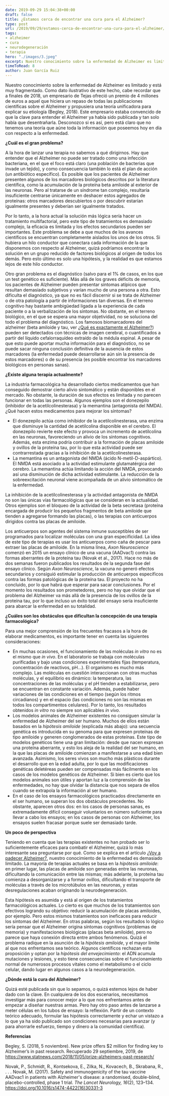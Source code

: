 ```yaml
---
date: 2019-09-29 15:04:38+00:00
draft: false
title: ¿Estamos cerca de encontrar una cura para el Alzheimer?
type: post
url: /2019/09/29/estamos-cerca-de-encontrar-una-cura-para-el-alzheimer/
tags:
- alzheimer
- cura
- neurodegeneración
- terapia
hero: "./images/3.jpeg"
excerpt: Nuestro conocimiento sobre la enfermedad de Alzheimer es limitado y está muy fragmentado. Como dato ilustrativo de este hecho, cabe recordar que a finales de 2018, un empresario de Tejas ofreció un premio de 4 millones de euros a aquel que hiciera un repaso de todas las publicaciones científicas sobre el Alzheimer y propusiera una teoría unificadora para explicar su etiología (Begley, 2018). Este empresario estaba convencido de que la clave...
timeToRead: 8
author: Juan García Ruiz
---
```


Nuestro conocimiento sobre la enfermedad de Alzheimer es limitado y está muy fragmentado. Como dato ilustrativo de este hecho, cabe recordar que a finales de 2018, un empresario de Tejas ofreció un premio de 4 millones de euros a aquel que hiciera un repaso de todas las publicaciones científicas sobre el Alzheimer y propusiera una teoría unificadora para explicar su etiología (Begley, 2018). Este empresario estaba convencido de que la clave para entender el Alzheimer ya había sido publicada y tan solo había que desentrañarla. Desconozco si es así, pero está claro que no tenemos una teoría que aúne toda la información que poseemos hoy en día con respecto a la enfermedad. 

**¿Cuál es el gran problema?**

A la hora de lanzar una terapia no sabemos a qué dirigirnos. Hay que entender que el Alzheimer no puede ser tratado como una infección bacteriana, en el que el foco está claro (una población de bacterias que invade un tejido), y como consecuencia también lo está el plan de acción (un antibiótico específico). Es posible que los pacientes de Alzheimer presenten algunos de los marcadores biológicos descritos por la literatura científica, como la acumulación de la proteína beta amiloide al exterior de las neuronas. Pero al tratarse de un síndrome tan complejo, resultaría insuficiente centrarse únicamente en deshacer estos agregados de proteínas: otros marcadores descubiertos o por descubrir estarían igualmente presentes y deberían ser igualmente tratados. 

Por lo tanto, a la hora actual la solución más lógica sería hacer un tratamiento multifactorial, pero este tipo de tratamientos es demasiado complejo, la eficacia es limitada y los efectos secundarios pueden ser importantes. Este problema se debe a que muchos de los avances científicos se encuentran completamente aislados los unos de los otros. Si hubiera un hilo conductor que conectara cada información de la que disponemos con respecto al Alzheimer, quizá podríamos encontrar la solución en un grupo reducido de factores biológicos al origen de todos los demás. Pero esto último es solo una hipótesis, y la realidad es que estamos lejos de este hilo conductor.

Otro gran problema es el diagnóstico (salvo para el 1% de casos, en los que un test genético es suficiente). Más allá de los graves déficits de memoria, los pacientes de Alzheimer pueden presentar síntomas atípicos que resultan demasiado subjetivos y varían mucho de una persona a otra. Esto dificulta el diagnóstico, ya que no es fácil discernir si se trata de Alzheimer o de otra patología a partir de informaciones tan diversas. En el terreno cognitivo hay bastante ambigüedad ligada a la experiencia de cada paciente o a la verbalización de los síntomas. No obstante, en el terreno biológico, en el que se espera una mayor objetividad, no se soluciona del todo el problema del diagnóstico. Los famosos biomarcadores del alzheimer (beta amiloide y tau, ver [¿Qué es exactamente el Alzheimer?](https://nervousystem.home.blog/2019/09/01/que-es-exactamente-el-alzheimer/)) pueden ser detectados con técnicas de imagen cerebral, o cuantificados a partir del líquido cefalorraquídeo extraído de la médula espinal. A pesar de que esto puede aportar mucha información para el diagnóstico, no se puede sacar ninguna conclusión definitiva de la ausencia de estos marcadores (la enfermedad puede desarrollarse aún sin la presencia de estos marcadores) o de su presencia (es posible encontrar los marcadores biológicos en personas sanas).

**¿Existe alguna terapia actualmente?**

La industria farmacológica ha desarrollado ciertos medicamentos que han conseguido demostrar cierto alivio sintomático y están disponibles en el mercado. No obstante, la duración de sus efectos es limitada y no parecen funcionar en todas las personas. Algunos ejemplos son el donezepilo (inhibidor de la acetilcolinesterasa) y la memantina (antagonista del NMDA). ¿Qué hacen estos medicamentos para mejorar los síntomas? 

 * El donezepilo actúa como inhibidor de la acetilcolinesterasa, una enzima que disminuye la cantidad de acetilcolina disponible en el cerebro. El donezepilo revierte este efecto y provoca un incremento de acetilcolina en las neuronas, favoreciendo un alivio de los síntomas cognitivos. Además, esta enzima podría contribuir a la formación de placas amiloide y ovillos de la proteína tau, por lo que esta actividad puede ser contrarrestada gracias a la inhibición de la acetilcolinesterasa.
 * La memantina es un antagonista del NMDA (ácido N-metil-D-aspártico). El NMDA está asociado a la actividad estimulante glutamatérgica del cerebro. La memantina actúa limitando la acción del NMDA, provocando así una disminución de dicha actividad estimulante. La reducción de la sobreexcitación neuronal viene acompañada de un alivio sintomático de la enfermedad. 

La inhibición de la acetilcolinesterasa y la actividad antagonista de NMDA no son las únicas vías farmacológicas que se consideran en la actualidad. Otros ejemplos son el bloqueo de la actividad de la beta secretasa (proteína encargada de producir los pequeños fragmentos de beta amiloide que tienden a agregarse formando las placas), o las terapias con anticuerpos dirigidos contra las placas de amiloide.

Los anticuerpos son agentes del sistema inmune susceptibles de ser programados para localizar moléculas con una gran especificidad. La idea de este tipo de terapias es usar los anticuerpos como caña de pescar para extraer las placas de amiloide. En la misma línea, _Axon Neuroscience_ comenzó en 2015 un ensayo clínico de una vacuna (AADvac1) contra las formas aberrantes de la proteína tau (Novak et al., 2017). Hace no más de dos semanas fueron publicados los resultados de la segunda fase del ensayo clínico. Según _Axon Neuroscience_, la vacuna no generó efectos secundarios y consiguió estimular la producción de anticuerpos específicos contra las formas patológicas de la proteína tau. El proyecto no ha concluido, por lo que habrá que esperar para sacar conclusiones. Por el momento los resultados son prometedores, pero no hay que olvidar que el problema del Alzheimer va más allá de la presencia de los ovillos de la proteína tau, por lo que incluso un éxito total del ensayo sería insuficiente para abarcar la enfermedad en su totalidad.

**¿Cuáles son los obstáculos que dificultan la concepción de una terapia farmacológica?**

Para una mejor comprensión de los frecuentes fracasos a la hora de elaborar medicamentos, es importante tener en cuenta las siguientes consideraciones:

 * En muchas ocasiones, el funcionamiento de las moléculas _in vitro_ no es el mismo que _in vivo_. En el laboratorio se trabaja con moléculas purificadas y bajo unas condiciones experimentales fijas (temperatura, concentración de reactivos, pH…). El organismo es mucho más complejo. Las moléculas en cuestión interaccionan con otras muchas moléculas, y el equilibrio es dinámico: la temperatura, las concentraciones de las moléculas y el pH tienden a estabilizarse, pero se encuentran en constante variación. Además, puede haber variaciones de las condiciones en el tiempo (según los ritmos circadianos) y en el espacio (las condiciones no son las mismas en todos los compartimentos celulares). Por lo tanto, los resultados obtenidos _in vitro_ no siempre son aplicables _in vivo_.
 * Los modelos animales de Alzheimer existentes no consiguen simular la enfermedad de Alzheimer del ser humano. Muchos de ellos están basados en la _hipótesis amiloide_ (explicada más abajo): una secuencia genética es introducida en su genoma para que expresen proteínas de tipo amiloide y generen conglomerados de estas proteínas. Este tipo de modelos genéticos tiene una gran limitación: desde que nacen expresan una proteína aberrante, y esto los aleja de la realidad del ser humano, en la que las placas de amiloide comienzan a manifestarse a una edad bien avanzada. Asimismo, los seres vivos son mucho más plásticos durante el desarrollo que en la edad adulta, por lo que las modificaciones genéticas deletéreas pueden ser compensadas más fácilmente en los casos de los modelos genéticos de Alzheimer. Si bien es cierto que los modelos animales son útiles y aportan luz a la comprensión de las enfermedades, no hay que olvidar la distancia que nos separa de ellos cuando se extrapola la información al ser humano. 
 * En el caso de los ensayos farmacológicos practicados directamente en el ser humano, se superan los dos obstáculos precedentes. No obstante, aparecen otros dos: en los casos de personas sanas, es extremadamente difícil conseguir voluntarios en número suficiente para llevar a cabo los ensayos; en los casos de personas con Alzheimer, los ensayos suelen fracasar porque suele ser demasiado tarde. 

**Un poco de perspectiva**

Teniendo en cuenta que las terapias existentes no han probado ser lo suficientemente eficaces para combatir el Alzheimer, quizá lo más interesante sea preguntarse por qué. Como se explica en el artículo [¿Voy a padecer Alzheimer?](https://nervousystem.home.blog/2019/09/15/voy-a-padecer-alzheimer/), nuestro conocimiento de la enfermedad es demasiado limitado. La mayoría de terapias actuales se basa en la _hipótesis amiloide_: en primer lugar, las placas de amiloide son generadas entre las neuronas, dificultando la comunicación entre las mismas; más adelante, la proteína tau comienza a desorganizarse y a formar ovillos, dificultando el transporte de moléculas a través de los microtúbulos en las neuronas, y estas desregulaciones acaban originando la neurodegeneración. 

Esta hipótesis es asumida y está al origen de los tratamientos farmacológicos actuales. Lo cierto es que muchos de los tratamientos son efectivos logrando su objetivo: reducir la acumulación de placas amiloides, por ejemplo. Pero estos mismos tratamientos son ineficaces para reducir los síntomas del Alzheimer. En otras palabras, según los resultados lo lógico sería pensar que el Alzheimer origina síntomas cognitivos (problemas de memoria) y manifestaciones biológicas (placas beta amiloide), pero no parece que haya conexión directa entre ambos fenómenos. Quizá el problema radique en la asunción de la _hipótesis amiloide_, y el mayor límite al que nos enfrentamos sea teórico. Algunos científicos rechazan esta proposición y optan por la _hipótesis del envejecimiento_: el ADN acumula mutaciones y lesiones, y esto tiene consecuencias sobre el funcionamiento normal de numerosos procesos vitales como el metabolismo o el ciclo celular, dando lugar en algunos casos a la neurodegeneración.

**¿Dónde está la cura del Alzheimer?**

Quizá esté publicada sin que lo sepamos, o quizá estemos lejos de haber dado con la clave. En cualquiera de los dos escenarios, necesitamos investigar más para conocer mejor a lo que nos enfrentamos antes de empezar a diseñar nuestras armas. Pero hay otro paso antes de lanzarse a meter células en los tubos de ensayo: la reflexión. Partir de un contexto teórico adecuado, formular las hipótesis correctamente y echar un vistazo a lo que ya ha sido publicado son condiciones necesarias para avanzar (y para ahorrarle esfuerzo, tiempo y dinero a la comunidad científica).

**Referencias**

Begley, S. (2018, 5 noviembre). New prize offers $2 million for finding key to Alzheimer’s in past research. Recuperado 29 septiembre, 2019, de https://www.statnews.com/2018/11/05/prize-alzheimers-past-research/

Novak, P., Schmidt, R., Kontsekova, E., Zilka, N., Kovacech, B., Skrabana, R., . . . Novak, M. (2017). Safety and immunogenicity of the tau vaccine AADvac1 in patients with Alzheimer's disease: a randomised, double-blind, placebo-controlled, phase 1 trial. _The Lancet Neurology, 16_(2), 123–134. https://doi.org/10.1016/s1474-4422(16)30331-3
